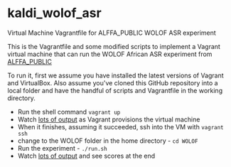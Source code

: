 # kaldi_wolof_asr

Virtual Machine Vagrantfile for ALFFA_PUBLIC WOLOF ASR experiment

This is the Vagrantfile and some modified scripts to implement a Vagrant virtual machine
that can run the WOLOF African ASR experiment from [ALFFA_PUBLIC](https://github.com/besacier/ALFFA_PUBLIC/tree/master/ASR/WOLOF)

To run it, first we assume you have installed the latest versions of Vagrant and VirtualBox.
Also assume you've cloned this GitHub repository into a local folder and have the handful of scripts
and Vagrantfile in the working directory.

 * Run the shell command `vagrant up`
 * Watch [lots of output](https://github.com/riebling/FONGBE-vm/wiki/vagrant-up-output) as Vagrant provisions the virtual machine
 * When it finishes, assuming it succeeded, ssh into the VM with `vagrant ssh`
 * change to the WOLOF folder in the home directory - `cd WOLOF`
 * Run the experiment - `./run.sh`
 * Watch [lots of output](https://github.com/riebling/FONGBE-vm/wiki/sample-output) and see scores at the end
